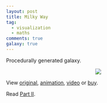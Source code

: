 ```yaml
---
layout: post
title: Milky Way
tag:
  - visualization
  - maths
comments: true
galaxy: true
---
```


Procedurally generated galaxy.

<div align="center">
  <img src="https://shawenyao.github.io/R/output/milky_way/milky_way_large.jpg" />
</div>

View [original](https://shawenyao.github.io/R/output/milky_way/milky_way_large.jpg), [animation](https://shawenyao.github.io/R/output/milky_way/animation.html), [video](https://shawenyao.github.io/R/output/milky_way/video.html) or [buy](https://displate.com/displate/712287?art=5be7f871363ea).

Read [Part II](/Milky-Way-Meets-Harmonograph/).
